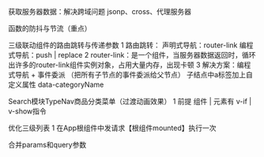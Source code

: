 获取服务器数据：解决跨域问题
    jsonp、cross、代理服务器

函数的防抖与节流（重点）

三级联动组件的路由跳转与传递参数
    1 路由跳转：
        声明式导航：router-link
        编程式导航：push | replace
    2 router-link：是一个组件，当服务器数据返回时，循环出许多的router-link组件实例对象，占用大量内存，出现卡顿
    3 解决方案：编程式导航 + 事件委派 （把所有子节点的事件委派给父节点）
        子结点中a标签加上自定义属性 data-categoryName
        
Search模块TypeNav商品分类菜单（过渡动画效果）
    1 前提 组件 | 元素有 v-if | v-show指令
        
优化三级列表
    1 在App根组件中发请求【根组件mounted】执行一次

合并params和query参数

        